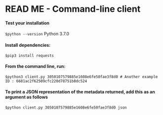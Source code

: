 # READ ME - Command-line client


#### Test your installation
`$python --version`
Python 3.7.0

#### Install dependencies: 
`$pip3 install requests`

#### From the command line, run:  
`$python3 client.py 3050107579885e1608e6fe50fae3f8d0 # Another example ID : 6681ac2f62509cfc220d78751b8dc524` 

#### To print a JSON representation of the metadata returned, add this as an argument as follows
`$python client.py 3050107579885e1608e6fe50fae3f8d0 json`

